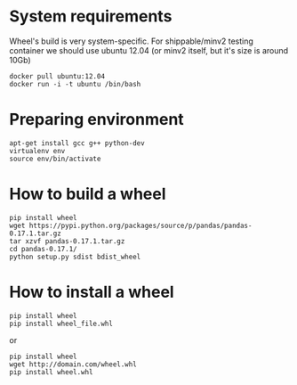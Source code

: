 System requirements
===================
Wheel's build is very system-specific.
For shippable/minv2 testing container we should use ubuntu 12.04 (or minv2 itself, but it's size is around 10Gb)
```
docker pull ubuntu:12.04
docker run -i -t ubuntu /bin/bash
```
Preparing environment
=========================================
```
apt-get install gcc g++ python-dev
virtualenv env
source env/bin/activate
```

How to build a wheel
==================

```
pip install wheel
wget https://pypi.python.org/packages/source/p/pandas/pandas-0.17.1.tar.gz
tar xzvf pandas-0.17.1.tar.gz
cd pandas-0.17.1/
python setup.py sdist bdist_wheel
```

How to install a wheel
====================

```
pip install wheel
pip install wheel_file.whl
```

or

```
pip install wheel
wget http://domain.com/wheel.whl
pip install wheel.whl
```
